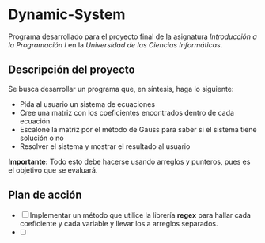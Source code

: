 # Dynamic-System
Programa desarrollado para el proyecto final de la asignatura *Introducción a la Programación I* en la *Universidad de las Ciencias Informáticas*.
## Descripción del proyecto
Se busca desarrollar un programa que, en síntesis, haga lo siguiente:
- Pida al usuario un sistema de ecuaciones
- Cree una matriz con los coeficientes encontrados dentro de cada ecuación
- Escalone la matriz por el método de Gauss para saber si el sistema tiene solución o no
- Resolver el sistema y mostrar el resultado al usuario

**Importante:** Todo esto debe hacerse usando arreglos y punteros, pues es el objetivo que se evaluará.
## Plan de acción
- [ ] Implementar un método que utilice la librería **regex** para hallar cada coeficiente y cada variable y llevar los a arreglos separados.
- [ ] 